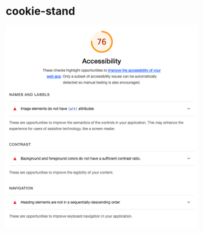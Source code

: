 # cookie-stand

![Lighthouse Accessibility Report](/img/lighthouseReport09-29-23_cookie-stand.png "Lighthouse Accessibility Report")
